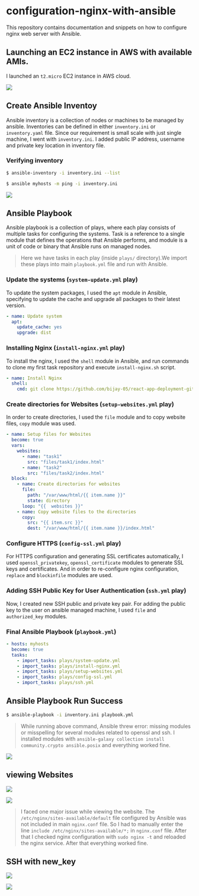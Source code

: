 # configuration-nginx-with-ansible
This repository contains documentation and snippets on how to configure nginx web server with Ansible.

## Launching an EC2 instance in AWS with available AMIs.
I launched an `t2.micro` EC2 instance in AWS cloud.

![](images/aws-vm-creation.png)

## Create Ansible Inventoy
Ansible inventory is a collection of nodes or machines to be managed by ansible. Inventories can be defined in either `inventory.ini` or `inventory.yaml` file. Since our requirement is small scale with just single machine, I went with `inventory.ini`.
I added public IP address, username and private key location in inventory file.

### Verifying inventory

```bash
$ ansible-inventory -i inventory.ini --list

$ ansible myhosts -m ping -i inventory.ini

```

![](images/ansible-inventory-test-success.png)



## Ansible Playbook
Ansible playbook is a collection of plays, where each play consists of multiple tasks for configuring the systems.
Task is a reference to a single module that defines the operations that Ansible performs, and module is a unit of code or binary that Ansible runs on managed nodes.

> Here we have tasks in each play (inside `plays/` directory).We import these plays into main `playbook.yml` file and run with Ansible.

### Update the systems (`system-update.yml` play)
To update the system packages, I used the `apt` module in Ansible, specifying to update the cache and upgrade all packages to their latest version.

```yaml
- name: Update system
  apt:
    update_cache: yes
    upgrade: dist
```

### Installing Nginx (`install-nginx.yml` play)
To install the nginx, I used the `shell` module in Ansible, and run commands to clone my first task repository and execute `install-nginx.sh` script.

```yaml
- name: Install Nginx
  shell:
    cmd: git clone https://github.com/bijay-05/react-app-deployment-github-runner.git && bash react-app-deployment-github-runner/install-nginx.sh
```

### Create directories for Websites (`setup-websites.yml` play)
In order to create directories, I used the `file` module and to copy website files, `copy` module was used.

```yaml
- name: Setup files for Websites
  become: true
  vars:
    websites:
      - name: "task1"
        src: "files/task1/index.html"
      - name: "task2"
        src: "files/task2/index.html"
  block:
    - name: Create directories for websites
      file:
        path: "/var/www/html/{{ item.name }}"
        state: directory
      loop: "{{  websites }}"
    - name: Copy website files to the directories
      copy: 
        src: "{{ item.src }}"
        dest: "/var/www/html/{{ item.name }}/index.html"
```
### Configure HTTPS (`config-ssl.yml` play)
For HTTPS configuration and generating SSL certificates automatically, I used `openssl_privatekey`, `openssl_certificate` modules to generate SSL keys and certificates. And in order to re-configure nginx configuration, `replace` and `blockinfile` modules are used.


### Adding SSH Public Key for User Authentication (`ssh.yml` play)
Now, I created new SSH public and private key pair. For adding the public key to the user on ansible managed machine, I used `file` and `authorized_key` modules.


### Final Ansible Playbook (`playbook.yml`)

```yaml
- hosts: myhosts
  become: true
  tasks:
    - import_tasks: plays/system-update.yml
    - import_tasks: plays/install-nginx.yml
    - import_tasks: plays/setup-websites.yml
    - import_tasks: plays/config-ssl.yml
    - import_tasks: plays/ssh.yml
```

## Ansible Playbook Run Success

```bash
$ ansible-playbook -i inventory.ini playbook.yml
```

> While running above command, Ansible threw error: missing modules or misspelling for several modules related to openssl and ssh. I installed modules with `ansible-galaxy collection install community.crypto ansible.posix` and everything worked fine.

![](images/ansible-playbook-success-part2.png)



## viewing Websites

![](images/website-1-live.png)

![](images/website-2-live.png)


> I faced one major issue while viewing the website. The `/etc/nginx/sites-available/default` file configured by Ansible was not included in main `nginx.conf` file. So I had to manually enter the line `include /etc/nginx/sites-available/*;` in `nginx.conf` file. After that I checked nginx configuration with `sudo nginx -t` and reloaded the nginx service. After that everything worked fine.


## SSH with new_key

![](images/ssh-success-part1.png)

![](images/ssh-success-part2.png)
